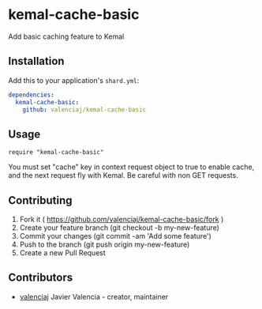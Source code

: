 # kemal-cache-basic

Add basic caching feature to Kemal

## Installation

Add this to your application's `shard.yml`:

```yaml
dependencies:
  kemal-cache-basic:
    github: valenciaj/kemal-cache-basic
```

## Usage

```crystal
require "kemal-cache-basic"
```

You must set "cache" key in context request object to true to enable cache, and the next request fly with Kemal. Be careful with non GET requests.

## Contributing

1. Fork it ( https://github.com/valenciaj/kemal-cache-basic/fork )
2. Create your feature branch (git checkout -b my-new-feature)
3. Commit your changes (git commit -am 'Add some feature')
4. Push to the branch (git push origin my-new-feature)
5. Create a new Pull Request

## Contributors

- [valenciaj](https://github.com/valenciaj) Javier Valencia - creator, maintainer
